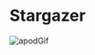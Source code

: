 # Stargazer

![apodGif](https://user-images.githubusercontent.com/60622982/116113062-d3117380-a6c0-11eb-8f86-ab8db57ac43f.gif)


